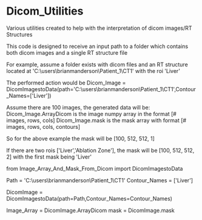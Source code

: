 # Dicom_Utilities
Various utilities created to help with the interpretation of dicom images/RT Structures

This code is designed to receive an input path to a folder which contains both dicom images and a single RT structure file

For example, assume a folder exists with dicom files and an RT structure located at 'C:\users\brianmanderson\Patient_1\CT1\' with the roi 'Liver'

The performed action would be Dicom_Image = DicomImagestoData(path='C:\users\brianmanderson\Patient_1\CT1\',Contour_Names=['Liver'])

Assume there are 100 images, the generated data will be:
Dicom_Image.ArrayDicom is the image numpy array in the format [# images, rows, cols]
Dicom_Image.mask is the mask array with format [# images, rows, cols, contours]

So for the above example the mask will be [100, 512, 512, 1]

If there are two rois ['Liver','Ablation Zone'], the mask will be [100, 512, 512, 2] with the first mask being 'Liver'

from Image_Array_And_Mask_From_Dicom import DicomImagestoData

Path = 'C:\users\brianmanderson\Patient_1\CT1\'
Contour_Names = ['Liver']

DicomImage = DicomImagestoData(path=Path,Contour_Names=Contour_Names)

Image_Array = DicomImage.ArrayDicom
mask = DicomImage.mask
